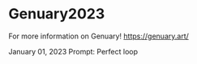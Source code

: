 # Genuary2023
For more information on Genuary!
https://genuary.art/

January 01, 2023
Prompt: Perfect loop
